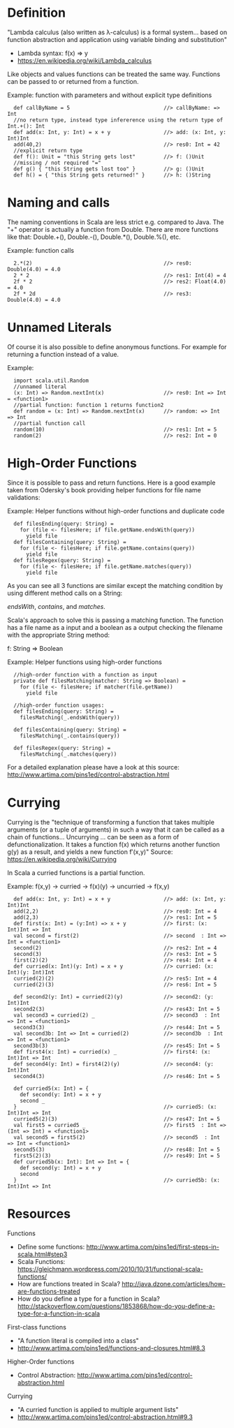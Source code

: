 # Definition
"Lambda calculus (also written as λ-calculus) is a formal system... based on function abstraction and application using variable binding and substitution"
- Lambda syntax: f(x) => y
- https://en.wikipedia.org/wiki/Lambda_calculus

Like objects and values functions can be treated the same way. Functions can be passed to or returned from a function.

Example: function with parameters and without explicit type definitions 
```
  def callByName = 5                              //> callByName: => Int
  //no return type, instead type infererence using the return type of Int.+(): Int  
  def add(x: Int, y: Int) = x + y                 //> add: (x: Int, y: Int)Int
  add(40,2)                                       //> res0: Int = 42
  //explicit return type
  def f(): Unit = "this String gets lost"         //> f: ()Unit
  //missing / not required "="
  def g() { "this String gets lost too" }         //> g: ()Unit
  def h() = { "this String gets returned!" }      //> h: ()String
```

# Naming and calls
The naming conventions in Scala are less strict e.g. compared to Java.
The "+" operator is actually a function from Double. There are more functions like that:
Double.+(), Double.-(), Double.*(), Double.%(), etc.

Example: function calls
```
  2.*(2)                                          //> res0: Double(4.0) = 4.0
  2 * 2                                           //> res1: Int(4) = 4
  2f * 2                                          //> res2: Float(4.0) = 4.0
  2f * 2d                                         //> res3: Double(4.0) = 4.0
```

# Unnamed Literals
Of course it is also possible to define anonymous functions.
For example for returning a function instead of a value.

Example: 
```
  import scala.util.Random
  //unnamed literal
  (x: Int) => Random.nextInt(x)                   //> res0: Int => Int = <function1>
  //partial function: function 1 returns function2
  def random = (x: Int) => Random.nextInt(x)      //> random: => Int => Int
  //partial function call
  random(10)                                      //> res1: Int = 5
  random(2)                                       //> res2: Int = 0
```

# High-Order Functions
Since it is possible to pass and return functions. Here is a good example taken from Odersky's book providing helper functions for file name validations:

Example: Helper functions without high-order functions and duplicate code
```
  def filesEnding(query: String) =
    for (file <- filesHere; if file.getName.endsWith(query))
      yield file
  def filesContaining(query: String) =
    for (file <- filesHere; if file.getName.contains(query))
      yield file
  def filesRegex(query: String) =
    for (file <- filesHere; if file.getName.matches(query))
      yield file
```

As you can see all 3 functions are similar except the matching condition by using different method calls on a String:

*endsWith*, *contains*, and *matches*.

Scala's approach to solve this is passing a matching function.
The function has a file name as a input and a boolean as a output checking the filename with the appropriate String method:

f: String => Boolean 

Example: Helper functions using high-order functions
```
  //high-order function with a function as input
  private def filesMatching(matcher: String => Boolean) =
    for (file <- filesHere; if matcher(file.getName))
      yield file

  //high-order function usages:
  def filesEnding(query: String) =
    filesMatching(_.endsWith(query))

  def filesContaining(query: String) =
    filesMatching(_.contains(query))

  def filesRegex(query: String) =
    filesMatching(_.matches(query))
```

For a detailed explanation please have a look at this source: http://www.artima.com/pins1ed/control-abstraction.html

# Currying

Currying is the "technique of transforming a function that takes multiple arguments (or a tuple of arguments) in such a way that it can be called as a chain of functions...
Uncurrying ... can be seen as a form of defunctionalization. It takes a function f(x) which returns another function g(y) as a result, and yields a new function f′(x,y)"
Source: https://en.wikipedia.org/wiki/Currying

In Scala a curried functions is a partial function.

Example: f(x,y) -> curried -> f(x)(y) -> uncurried -> f(x,y)
```
  def add(x: Int, y: Int) = x + y                 //> add: (x: Int, y: Int)Int
  add(2,2)                                        //> res0: Int = 4
  add(2,3)                                        //> res1: Int = 5
  def first(x: Int) = (y:Int) => x + y            //> first: (x: Int)Int => Int
  val second = first(2)                           //> second  : Int => Int = <function1>
  second(2)                                       //> res2: Int = 4
  second(3)                                       //> res3: Int = 5
  first(2)(2)                                     //> res4: Int = 4
  def curried(x: Int)(y: Int) = x + y             //> curried: (x: Int)(y: Int)Int
  curried(2)(2)                                   //> res5: Int = 4
  curried(2)(3)                                   //> res6: Int = 5

  def second2(y: Int) = curried(2)(y)             //> second2: (y: Int)Int
  second2(3)                                      //> res43: Int = 5
  val second3 = curried(2) _                      //> second3  : Int => Int = <function1>
  second3(3)                                      //> res44: Int = 5
  val second3b: Int => Int = curried(2)           //> second3b  : Int => Int = <function1>
  second3b(3)                                     //> res45: Int = 5
  def first4(x: Int) = curried(x) _               //> first4: (x: Int)Int => Int
  def second4(y: Int) = first4(2)(y)              //> second4: (y: Int)Int
  second4(3)                                      //> res46: Int = 5
  
  def curried5(x: Int) = {
    def second(y: Int) = x + y
    second _
  }                                               //> curried5: (x: Int)Int => Int
  curried5(2)(3)                                  //> res47: Int = 5
  val first5 = curried5 _                         //> first5  : Int => (Int => Int) = <function1>
  val second5 = first5(2)                         //> second5  : Int => Int = <function1>
  second5(3)                                      //> res48: Int = 5
  first5(2)(3)                                    //> res49: Int = 5
  def curried5b(x: Int): Int => Int = {
    def second(y: Int) = x + y
    second
  }                                               //> curried5b: (x: Int)Int => Int

```

# Resources

Functions
- Define some functions: http://www.artima.com/pins1ed/first-steps-in-scala.html#step3
- Scala Functions: https://gleichmann.wordpress.com/2010/10/31/functional-scala-functions/
- How are functions treated in Scala? http://java.dzone.com/articles/how-are-functions-treated
- How do you define a type for a function in Scala? http://stackoverflow.com/questions/1853868/how-do-you-define-a-type-for-a-function-in-scala

First-class functions
- "A function literal is compiled into a class"
- http://www.artima.com/pins1ed/functions-and-closures.html#8.3

Higher-Order functions
- Control Abstraction: http://www.artima.com/pins1ed/control-abstraction.html

Currying
- "A curried function is applied to multiple argument lists"
- http://www.artima.com/pins1ed/control-abstraction.html#9.3